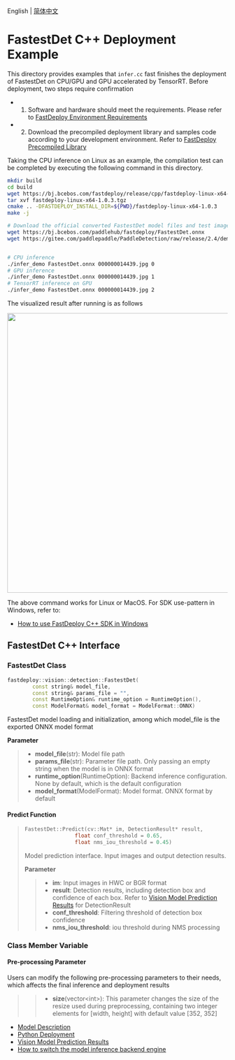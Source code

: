 English | [简体中文](README.md)
# FastestDet C++ Deployment Example

This directory provides examples that `infer.cc` fast finishes the deployment of FastestDet on CPU/GPU and GPU accelerated by TensorRT. 
Before deployment, two steps require confirmation

- 1. Software and hardware should meet the requirements. Please refer to [FastDeploy Environment Requirements](../../../../../docs/cn/build_and_install/download_prebuilt_libraries.md)  
- 2.  Download the precompiled deployment library and samples code according to your development environment. Refer to [FastDeploy Precompiled Library](../../../../../docs/cn/build_and_install/download_prebuilt_libraries.md)

Taking the CPU inference on Linux as an example, the compilation test can be completed by executing the following command in this directory. 

```bash
mkdir build
cd build
wget https://bj.bcebos.com/fastdeploy/release/cpp/fastdeploy-linux-x64-1.0.3.tgz
tar xvf fastdeploy-linux-x64-1.0.3.tgz
cmake .. -DFASTDEPLOY_INSTALL_DIR=${PWD}/fastdeploy-linux-x64-1.0.3
make -j

# Download the official converted FastestDet model files and test images 
wget https://bj.bcebos.com/paddlehub/fastdeploy/FastestDet.onnx
wget https://gitee.com/paddlepaddle/PaddleDetection/raw/release/2.4/demo/000000014439.jpg


# CPU inference
./infer_demo FastestDet.onnx 000000014439.jpg 0
# GPU inference
./infer_demo FastestDet.onnx 000000014439.jpg 1
# TensorRT inference on GPU
./infer_demo FastestDet.onnx 000000014439.jpg 2
```

The visualized result after running is as follows

<img width="640" src="https://user-images.githubusercontent.com/44280887/206176291-61eb118b-391b-4431-b79e-a393b9452138.jpg">

The above command works for Linux or MacOS. For SDK use-pattern in Windows, refer to:
- [How to use FastDeploy C++ SDK in Windows](../../../../../docs/cn/faq/use_sdk_on_windows.md)

## FastestDet C++ Interface 

### FastestDet Class

```c++
fastdeploy::vision::detection::FastestDet(
        const string& model_file,
        const string& params_file = "",
        const RuntimeOption& runtime_option = RuntimeOption(),
        const ModelFormat& model_format = ModelFormat::ONNX)
```

FastestDet model loading and initialization, among which model_file is the exported ONNX model format

**Parameter**

> * **model_file**(str): Model file path 
> * **params_file**(str): Parameter file path. Only passing an empty string when the model is in ONNX format
> * **runtime_option**(RuntimeOption): Backend inference configuration. None by default, which is the default configuration
> * **model_format**(ModelFormat): Model format. ONNX format by default

#### Predict Function

> ```c++
> FastestDet::Predict(cv::Mat* im, DetectionResult* result,
>                 float conf_threshold = 0.65,
>                 float nms_iou_threshold = 0.45)
> ```
>
> Model prediction interface. Input images and output detection results.
>
> **Parameter**
>
> > * **im**: Input images in HWC or BGR format
> > * **result**: Detection results, including detection box and confidence of each box. Refer to [Vision Model Prediction Results](../../../../../docs/api/vision_results/) for DetectionResult
> > * **conf_threshold**: Filtering threshold of detection box confidence
> > * **nms_iou_threshold**: iou threshold during NMS processing

### Class Member Variable
#### Pre-processing Parameter
Users can modify the following pre-processing parameters to their needs, which affects the final inference and deployment results

> > * **size**(vector&lt;int&gt;): This parameter changes the size of the resize used during preprocessing, containing two integer elements for [width, height] with default value [352, 352]

- [Model Description](../../)
- [Python Deployment](../python)
- [Vision Model Prediction Results](../../../../../docs/api/vision_results/)
- [How to switch the model inference backend engine](../../../../../docs/cn/faq/how_to_change_backend.md)
